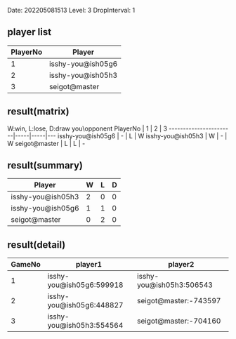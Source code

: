 Date: 202205081513
Level: 3
DropInterval: 1
## player list
PlayerNo  |  Player
----------|-------------------
1         |  isshy-you@ish05g6
2         |  isshy-you@ish05h3
3         |  seigot@master
## result(matrix)
W:win, L:lose, D:draw
you\opponent PlayerNo  |  1  |  2  |  3
-----------------------|-----|-----|---
isshy-you@ish05g6      |  -  |  L  |  W
isshy-you@ish05h3      |  W  |  -  |  W
seigot@master          |  L  |  L  |  -
## result(summary)
Player             |  W  |  L  |  D
-------------------|-----|-----|---
isshy-you@ish05h3  |  2  |  0  |  0
isshy-you@ish05g6  |  1  |  1  |  0
seigot@master      |  0  |  2  |  0
## result(detail)
GameNo  |  player1                   |  player2
--------|----------------------------|--------------------------
1       |  isshy-you@ish05g6:599918  |  isshy-you@ish05h3:506543
2       |  isshy-you@ish05g6:448827  |  seigot@master:-743597
3       |  isshy-you@ish05h3:554564  |  seigot@master:-704160
